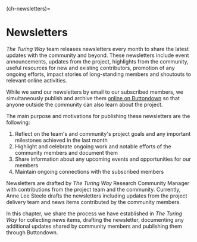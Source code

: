 (ch-newsletters)=
# Newsletters

_The Turing Way_ team releases newsletters every month to share the latest updates with the community and beyond.
These newsletters include event announcements, updates from the project, highlights from the community, useful resources for new and existing contributors, promotion of any ongoing efforts, impact stories of long-standing members and shoutouts to relevant online activities.

While we send our newsletters by email to our subscribed members, we simultaneously publish and archive them [online on Buttondown](https://buttondown.email/turingway/archive/) so that anyone outside the community can also learn about the project.

The main purpose and motivations for publishing these newsletters are the following:
1. Reflect on the team's and community's project goals and any important milestones achieved in the last month
2. Highlight and celebrate ongoing work and notable efforts of the community members and document them
3. Share information about any upcoming events and opportunities for our members
4. Maintain ongoing connections with the subscribed members

Newsletters are drafted by *The Turing Way* Research Community Manager with contributions from the project team and the community.
Currently, Anne Lee Steele drafts the newsletters including updates from the project delivery team and news items contributed by the community members.

In this chapter, we share the process we have established in _The Turing Way_ for collecting news items, drafting the newsletter, documenting any additional updates shared by community members and publishing them through Buttondown.

